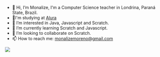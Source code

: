 - 👋 Hi, I’m Monalize, I'm a Computer Science teacher in Londrina, Paraná State, Brazil.
-  🥇I'm studying at [Alura](https://www.alura.com.br)
- 👀 I’m interested in Java, Javascript and Scratch.
- 🌱 I’m currently learning Scratch and Javascript.
- 💞️ I’m looking to collaborate on Scratch.
- 📫 How to reach me: monalizemoreno@gmail.com

![](https://media.tenor.com/DaSh5T93TgUAAAAC/cat-typing.gif)
  
<!---
mlize15/mlize15 is a ✨ special ✨ repository because its `README.md` (this file) appears on your GitHub profile.
You can click the Preview link to take a look at your changes.
--->

